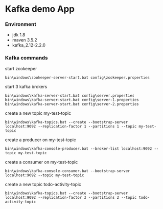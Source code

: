 
# Kafka demo App

### Environment

* jdk 1.8
* maven 3.5.2
* kafka_2.12-2.2.0

### Kafka commands

start zookeeper

```
bin\windows\zookeeper-server-start.bat config\zookeeper.properties
```

start 3 kafka brokers

```
bin\windows\kafka-server-start.bat config\server.properties
bin\windows\kafka-server-start.bat config\server-1.properties
bin\windows\kafka-server-start.bat config\server-2.properties
```

create a new topic my-test-topic

```
bin\windows\kafka-topics.bat --create --bootstrap-server localhost:9092 --replication-factor 1 --partitions 1 --topic my-test-topic
```

create a producer on my-test-topic

```
bin\windows\kafka-console-producer.bat --broker-list localhost:9092 --topic my-test-topic
```

create a consumer on my-test-topic

```
bin\windows\kafka-console-consumer.bat --bootstrap-server localhost:9092 --topic my-test-topic
```

create a new topic todo-activity-topic

```
bin\windows\kafka-topics.bat --create --bootstrap-server localhost:9092 --replication-factor 3 --partitions 2 --topic todo-activity-topic
```


